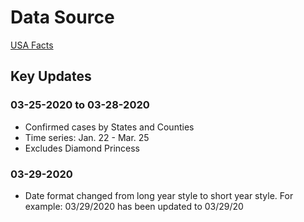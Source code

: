 # Data Source

[USA Facts](https://usafacts.org/visualizations/coronavirus-covid-19-spread-map/)

## Key Updates

### 03-25-2020 to 03-28-2020

- Confirmed cases by States and Counties
- Time series: Jan. 22 - Mar. 25
- Excludes Diamond Princess

### 03-29-2020

- Date format changed from long year style to short year style. For example: 03/29/2020 has been updated to 03/29/20